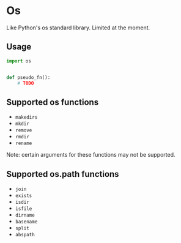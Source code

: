 # Os

Like Python's os standard library. Limited at the moment.

## Usage

```python
import os


def pseudo_fn():
    # TODO
```

## Supported os functions

- `makedirs`
- `mkdir`
- `remove`
- `rmdir`
- `rename`

Note: certain arguments for these functions may not be supported.

## Supported os.path functions

- `join`
- `exists`
- `isdir`
- `isfile`
- `dirname`
- `basename`
- `split`
- `abspath`
